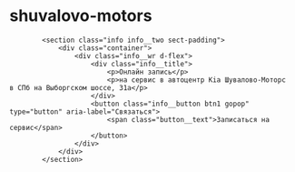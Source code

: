 # shuvalovo-motors



            <section class="info info__two sect-padding">
                <div class="container">
                    <div class="info__wr d-flex">
                        <div class="info__title">
                            <p>Онлайн запись</p>
                            <p>на сервис в автоцентр Kia Шувалово-Моторс в СПб на Выборгском шоссе, 31а</p>
                        </div>
                        <button class="info__button btn1 gopop" type="button" aria-label="Связаться">
                            <span class="button__text">Записаться на сервис</span> 
                        </button>
                    </div>
                </div>
            </section>






